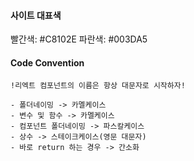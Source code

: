 #### 사이트 대표색

빨간색: #C8102E
파란색: #003DA5

#### Code Convention

    !리엑트 컴포넌트의 이름은 항상 대문자로 시작하자!

    - 폴더네이밍 -> 카멜케이스
    - 변수 및 함수 -> 카멜케이스
    - 컴포넌트 폴더네이밍 -> 파스칼케이스
    - 상수 -> 스테이크케이스(영문 대문자)
    - 바로 return 하는 경우 -> 간소화
